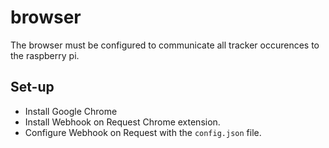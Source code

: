 # browser
The browser must be configured to communicate all tracker occurences to the raspberry pi.

## Set-up
- Install Google Chrome
- Install Webhook on Request Chrome extension.
- Configure Webhook on Request with the `config.json` file.
